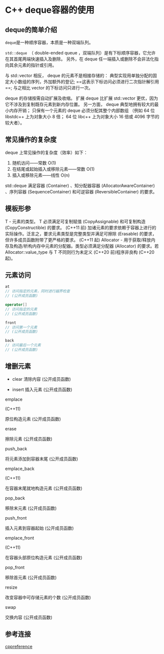 # C++ deque容器的使用

## deque的简单介绍

`deque`是一种顺序容器，本质是一种双端队列。

`std::deque `（ double-ended queue ，双端队列）是有下标顺序容器，它允许在其首尾两端快速插入及删除。
另外，在 deque 任一端插入或删除不会非法化指向其余元素的指针或引用。

与 std::vector 相反， deque 的元素不是相接存储的：
典型实现用单独分配的固定大小数组的序列，外加额外的登记;
==这表示下标访问必须进行二次指针解引用==;
与之相比 vector 的下标访问只进行一次。

deque 的存储按需自动扩展及收缩。
扩展 deque 比扩展 std::vector 更优，因为它不涉及到复制既存元素到新内存位置。
另一方面， deque 典型地拥有较大的最小内存开销；
只保有一个元素的 deque 必须分配其整个内部数组
（例如 64 位 libstdc++ 上为对象大小 8 倍； 64 位 libc++ 上为对象大小 16 倍或 4096 字节的较大者）。

## 常见操作的复杂度

deque 上常见操作的复杂度（效率）如下：

1. 随机访问——常数 O(1)
2. 在结尾或起始插入或移除元素——常数 O(1)
3. 插入或移除元素——线性 O(n)

std::deque 满足容器 (Container) 、知分配器容器 (AllocatorAwareContainer) 、序列容器 (SequenceContainer) 和可逆容器 (ReversibleContainer) 的要求。

## 模板形参

T	-	元素的类型。
T 必须满足可复制赋值 (CopyAssignable) 和可复制构造 (CopyConstructible) 的要求。	(C++11 前)
加诸元素的要求依赖于容器上进行的实际操作。泛言之，要求元素类型是完整类型并满足可擦除 (Erasable) 的要求，但许多成员函数附带了更严格的要求。	(C++11 起)
Allocator	-	用于获取/释放内存及构造/析构内存中元素的分配器。类型必须满足分配器 (Allocator) 的要求。若 Allocator::value_type 与 T 不同则行为未定义 (C++20 前)程序非良构 (C++20 起)。

## 元素访问

```cpp
at
// 访问指定的元素，同时进行越界检查
// (公开成员函数)

operator[] 
// 访问指定的元素
// (公开成员函数)

front
// 访问第一个元素
// (公开成员函数)

back
// 访问最后一个元素
// (公开成员函数)
```

## 增删元素

* clear
清除内容
(公开成员函数)

* insert
插入元素
(公开成员函数)

emplace
  
(C++11)
 
原位构造元素
(公开成员函数)

erase
 
擦除元素
(公开成员函数)

push_back
 
将元素添加到容器末尾
(公开成员函数)

emplace_back
  
(C++11)
 
在容器末尾就地构造元素
(公开成员函数)

pop_back
 
移除末元素
(公开成员函数)

push_front
 
插入元素到容器起始
(公开成员函数)

emplace_front
  
(C++11)
 
在容器头部原位构造元素
(公开成员函数)

pop_front
 
移除首元素
(公开成员函数)

resize
 
改变容器中可存储元素的个数
(公开成员函数)

swap
 
交换内容
(公开成员函数)

## 参考连接

[cppreference](https://zh.cppreference.com/w/cpp/container/deque)
